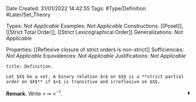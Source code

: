 <div class="topSpace"></div>

Date Created: 31/01/2022 14:42:55
Tags: #Type/Definition #Later/Set_Theory

Types: <i>Not Applicable</i>
Examples: <i>Not Applicable</i>
Constructions: [[Poset]], [[Strict Total Order]], [[Strict Lexicographical Order]]
Generalizations: <i>Not Applicable</i>

Properties: [[Reflexive closure of strict orders is non-strict]]
Sufficiencies: <i>Not Applicable</i>
Equivalences: <i>Not Applicable</i>
Justifications: <i>Not Applicable</i>

``` ad-Definition
title: Definition.

Let $X$ be a set. A binary relation $<$ on $X$ is a **strict partial order on $X$** if $<$ is transitive and irreflexive on $X$.

```

<b>Remark.</b> Write $>\,\coloneqq\,<^{-1}$.<span style="float:right;">$\blacklozenge$</span>
